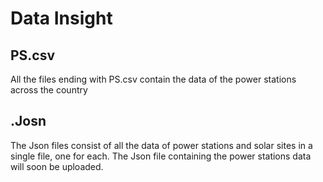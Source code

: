 # Data Insight
## PS.csv
All the files ending with PS.csv contain the data of the power stations across the country
## .Josn
The Json files consist of all the data of power stations and solar sites in a single file, one for each. The Json file containing the power stations data will soon be uploaded.
